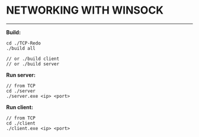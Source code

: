 # NETWORKING WITH WINSOCK
---

**Build:**
```
cd ./TCP-Redo
./build all

// or ./build client
// or ./build server
```

**Run server:**
```
// from TCP
cd ./server
./server.exe <ip> <port>
```

**Run client:**
```
// from TCP
cd ./client
./client.exe <ip> <port>
```